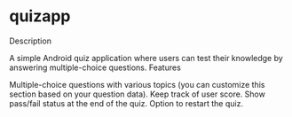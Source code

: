 # quizapp
Description

A simple Android quiz application where users can test their knowledge by answering multiple-choice questions.
Features

Multiple-choice questions with various topics (you can customize this section based on your question data).
Keep track of user score.
Show pass/fail status at the end of the quiz.
Option to restart the quiz.
